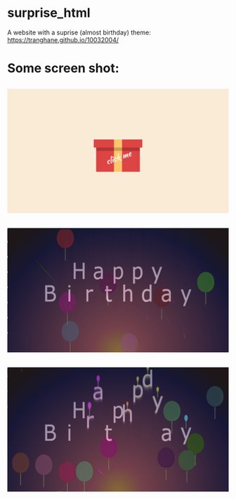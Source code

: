 

# surprise_html
A website with a suprise (almost birthday) theme: https://tranghane.github.io/10032004/   
# Some screen shot:
<h2 align="center">
  <img src="birthday/screanshot/1.png" />
</h2>
<h2 align="center">
  <img src="birthday/screanshot/3.png" />
</h2>
<h2 align="center">
  <img src="birthday/screanshot/4.png" />
</h2>
 <!-- Deadline: 10/03/2004 --> 